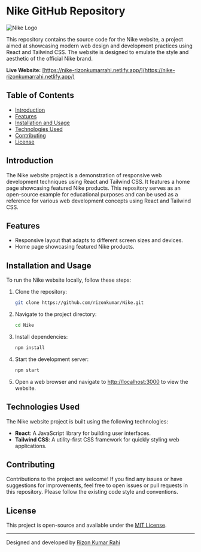 # Nike GitHub Repository

![Nike Logo](https://github.com/rizonkumar/Nike/public/favicon)

This repository contains the source code for the Nike website, a project aimed at showcasing modern web design and development practices using React and Tailwind CSS. The website is designed to emulate the style and aesthetic of the official Nike brand.

**Live Website:** [https://nike-rizonkumarrahi.netlify.app/](https://nike-rizonkumarrahi.netlify.app/)

## Table of Contents
- [Introduction](#introduction)
- [Features](#features)
- [Installation and Usage](#installation-and-usage)
- [Technologies Used](#technologies-used)
- [Contributing](#contributing)
- [License](#license)

## Introduction
The Nike website project is a demonstration of responsive web development techniques using React and Tailwind CSS. It features a home page showcasing featured Nike products. This repository serves as an open-source example for educational purposes and can be used as a reference for various web development concepts using React and Tailwind CSS.

## Features
- Responsive layout that adapts to different screen sizes and devices.
- Home page showcasing featured Nike products.

## Installation and Usage
To run the Nike website locally, follow these steps:

1. Clone the repository:

   ```bash
   git clone https://github.com/rizonkumar/Nike.git
   ```

2. Navigate to the project directory:

   ```bash
   cd Nike
   ```

3. Install dependencies:

   ```bash
   npm install
   ```

4. Start the development server:

   ```bash
   npm start
   ```

5. Open a web browser and navigate to [http://localhost:3000](http://localhost:3000) to view the website.

## Technologies Used
The Nike website project is built using the following technologies:

- **React**: A JavaScript library for building user interfaces.
- **Tailwind CSS**: A utility-first CSS framework for quickly styling web applications.

## Contributing
Contributions to the project are welcome! If you find any issues or have suggestions for improvements, feel free to open issues or pull requests in this repository. Please follow the existing code style and conventions.

## License
This project is open-source and available under the [MIT License](https://opensource.org/licenses/MIT).

---

Designed and developed by [Rizon Kumar Rahi](https://github.com/rizonkumar)
